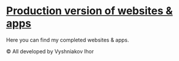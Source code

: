 # [Production version of websites & apps](https://ihorvyshniakov.github.io/)

Here you can find my completed websites & apps.

© All developed by Vyshniakov Ihor
